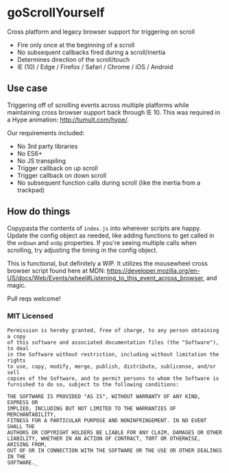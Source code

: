 # goScrollYourself
Cross platform and legacy browser support for triggering on scroll
* Fire only once at the beginning of a scroll
* No subsequent callbacks fired during a scroll/inertia
* Determines direction of the scroll/touch
* IE (10) / Edge / Firefox / Safari / Chrome / iOS / Android

## Use case
Triggering off of scrolling events across multiple platforms while maintaining cross browser support back through IE 10.
This was required in a Hype animation: http://tumult.com/hype/.

Our requirements included:
* No 3rd party libraries
* No ES6+
* No JS transpiling
* Trigger callback on up scroll
* Trigger callback on down scroll
* No subsequent function calls during scroll (like the inertia from a trackpad)

## How do things
Copypasta the contents of `index.js` into wherever scripts are happy. Update the config object as needed, like adding functions to get called in the `onDown` and `onUp` properties. If you're seeing multiple calls when scrolling, try adjusting the timing in the config object.

This is functional, but definitely a WIP.
It utilizes the mousewheel cross browser script found here at MDN: https://developer.mozilla.org/en-US/docs/Web/Events/wheel#Listening_to_this_event_across_browser, and magic.

Pull reqs welcome!

### MIT Licensed
```
Permission is hereby granted, free of charge, to any person obtaining a copy
of this software and associated documentation files (the "Software"), to deal
in the Software without restriction, including without limitation the rights
to use, copy, modify, merge, publish, distribute, sublicense, and/or sell
copies of the Software, and to permit persons to whom the Software is
furnished to do so, subject to the following conditions:

THE SOFTWARE IS PROVIDED "AS IS", WITHOUT WARRANTY OF ANY KIND, EXPRESS OR
IMPLIED, INCLUDING BUT NOT LIMITED TO THE WARRANTIES OF MERCHANTABILITY,
FITNESS FOR A PARTICULAR PURPOSE AND NONINFRINGEMENT. IN NO EVENT SHALL THE
AUTHORS OR COPYRIGHT HOLDERS BE LIABLE FOR ANY CLAIM, DAMAGES OR OTHER
LIABILITY, WHETHER IN AN ACTION OF CONTRACT, TORT OR OTHERWISE, ARISING FROM,
OUT OF OR IN CONNECTION WITH THE SOFTWARE OR THE USE OR OTHER DEALINGS IN THE
SOFTWARE._
```
